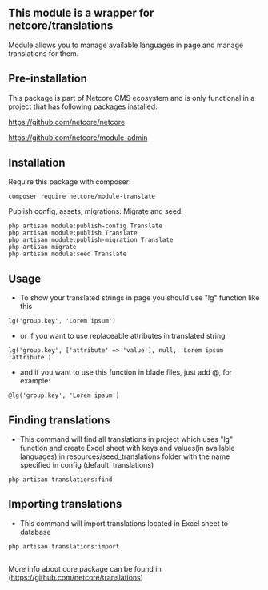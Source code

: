 ## This module is a wrapper for netcore/translations

Module allows you to manage available languages in page and manage translations for them.

## Pre-installation
This package is part of Netcore CMS ecosystem and is only functional in a project that has following packages installed:

https://github.com/netcore/netcore

https://github.com/netcore/module-admin

## Installation
 
 Require this package with composer:
 ```$xslt
 composer require netcore/module-translate
```
 Publish config, assets, migrations. Migrate and seed:
 
 ```$xslt
 php artisan module:publish-config Translate
 php artisan module:publish Translate
 php artisan module:publish-migration Translate
 php artisan migrate
 php artisan module:seed Translate
```

## Usage

- To show your translated strings in page you should use "lg" function like this
```$xslt
lg('group.key', 'Lorem ipsum')
```
- or if you want to use replaceable attributes in translated string
```$xslt
lg('group.key', ['attribute' => 'value'], null, 'Lorem ipsum :attribute')
```
 - and if you want to use this function in blade files, just add @, for example:
 ```$xslt
@lg('group.key', 'Lorem ipsum')
 ```

## Finding translations

- This command will find all translations in project which uses "lg" function and create Excel sheet with keys and values(in available languages) in resources/seed_translations folder with the name specified in config (default: translations)

```$xslt
php artisan translations:find
```

## Importing translations

- This command will import translations located in Excel sheet to database

```$xslt
php artisan translations:import
```

##
More info about core package can be found in (https://github.com/netcore/translations)
